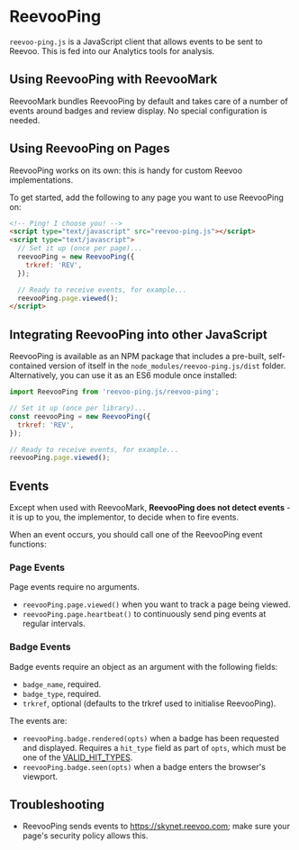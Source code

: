 # ReevooPing

<!---
This document is intended to be client-friendly.

It is aimed at a technical implementor with knowledge of JavaScript,
but not necessarily aware of Reevoo's suite of products.
-->

`reevoo-ping.js` is a JavaScript client that allows events to be sent to Reevoo. This is fed into our Analytics tools for analysis.

## Using ReevooPing with ReevooMark

ReevooMark bundles ReevooPing by default and takes care of a number of events around badges and review display. No special configuration is needed.

## Using ReevooPing on Pages

ReevooPing works on its own: this is handy for custom Reevoo implementations.

To get started, add the following to any page you want to use ReevooPing on:

```html
<!-- Ping! I choose you! -->
<script type="text/javascript" src="reevoo-ping.js"></script>
<script type="text/javascript">
  // Set it up (once per page)...
  reevooPing = new ReevooPing({
    trkref: 'REV',
  });

  // Ready to receive events, for example...
  reevooPing.page.viewed();
</script>
```

## Integrating ReevooPing into other JavaScript

ReevooPing is available as an NPM package that includes a pre-built, self-contained version of itself in the `node_modules/reevoo-ping.js/dist` folder. Alternatively, you can use it as an ES6 module once installed:

```js
import ReevooPing from 'reevoo-ping.js/reevoo-ping';

// Set it up (once per library)...
const reevooPing = new ReevooPing({
  trkref: 'REV',
});

// Ready to receive events, for example...
reevooPing.page.viewed();
```

## Events

Except when used with ReevooMark, **ReevooPing does not detect events** - it is up to you, the implementor, to decide when to fire events.

When an event occurs, you should call one of the ReevooPing event functions:

### Page Events
Page events require no arguments.

- `reevooPing.page.viewed()` when you want to track a page being viewed.
- `reevooPing.page.heartbeat()` to continuously send ping events at regular intervals.

### Badge Events
Badge events require an object as an argument with the following fields:

- `badge_name`, required. 
- `badge_type`, required.
- `trkref`, optional (defaults to the trkref used to initialise ReevooPing).

The events are:

- `reevooPing.badge.rendered(opts)` when a badge has been requested and displayed. Requires a `hit_type` field as part of `opts`, which must be one of the [VALID_HIT_TYPES](../lib/events/badge.js).
- `reevooPing.badge.seen(opts)` when a badge enters the browser's viewport.

## Troubleshooting

- ReevooPing sends events to https://skynet.reevoo.com; make sure your page's security policy allows this.
